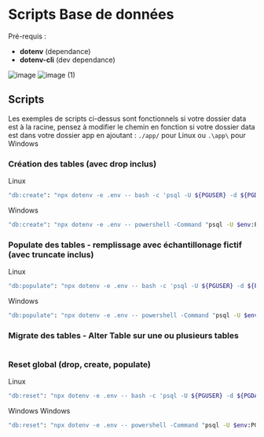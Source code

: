 # Scripts Base de données

Pré-requis :
  - **dotenv** (dependance)
  - **dotenv-cli** (dev dependance)

![image](https://github.com/user-attachments/assets/75f3bf6d-9c9b-4e7c-801c-ec092ac7843b)
![image (1)](https://github.com/user-attachments/assets/9b80e75e-e6e2-4b7e-ba5a-b0f28ffb9f7b)

## Scripts

Les exemples de scripts ci-dessus sont fonctionnels si votre dossier data est à la racine, pensez à modifier le chemin en fonction si votre dossier data est dans votre dossier app en ajoutant :
`./app/`   pour Linux
ou
`.\app\`   pour Windows

### Création des tables (avec drop inclus)

Linux
```bash
"db:create": "npx dotenv -e .env -- bash -c 'psql -U ${PGUSER} -d ${PGDATABASE} -f data/create_tables.sql'",
```
Windows
```bash
"db:create": "npx dotenv -e .env -- powershell -Command "psql -U $env:PGUSER -d $env:PGDATABASE -f data\create_tables.sql"",
```

### Populate des tables - remplissage avec échantillonage fictif (avec truncate inclus)

Linux
```bash
"db:populate": "npx dotenv -e .env -- bash -c 'psql -U ${PGUSER} -d ${PGDATABASE} -f data/populate_tables.sql'",
```
Windows
```bash
"db:populate": "npx dotenv -e .env -- powershell -Command "psql -U $env:PGUSER -d $env:PGDATABASE -f data\add_to_tables.sql"",
```

### Migrate des tables - Alter Table sur une ou plusieurs tables
```bash

```

### Reset global (drop, create, populate)

Linux
```bash
"db:reset": "npx dotenv -e .env -- bash -c 'psql -U ${PGUSER} -d ${PGDATABASE} -f data/create_tables.sql'; npx dotenv -e .env -- bash -c 'psql -U ${PGUSER} -d ${PGDATABASE} -f data/populate_tables.sql'"
```
Windows
Windows
```bash
"db:reset": "npx dotenv -e .env -- powershell -Command "psql -U $env:PGUSER -d $env:PGDATABASE -f data\create_tables.sql; psql -U $env:PGUSER -d $env:PGDATABASE -f data\add_to_tables.sql""
```
